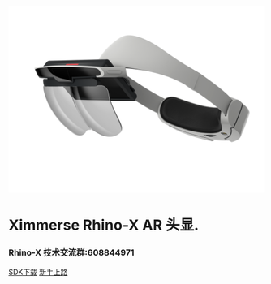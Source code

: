 ![Logo](https://raw.githubusercontent.com/yinyuanqings/AIOSDK/gh-pages/img/AIO_ID_0113.225.png ':size=750X500')

# Ximmerse Rhino-X AR 头显. </small>

### Rhino-X 技术交流群:608844971

[SDK下载](https://github.com/Ximmerse/Rhino-X)
[新手上路](#docs-README)
